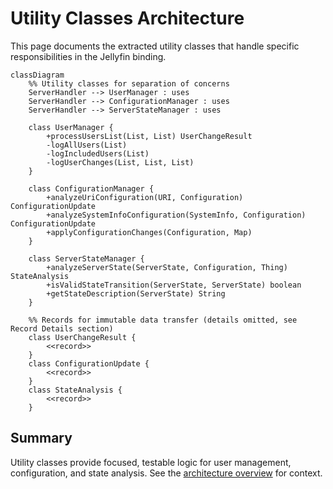 # Utility Classes Architecture

This page documents the extracted utility classes that handle specific
responsibilities in the Jellyfin binding.

```mermaid
classDiagram
    %% Utility classes for separation of concerns
    ServerHandler --> UserManager : uses
    ServerHandler --> ConfigurationManager : uses
    ServerHandler --> ServerStateManager : uses

    class UserManager {
        +processUsersList(List, List) UserChangeResult
        -logAllUsers(List)
        -logIncludedUsers(List)
        -logUserChanges(List, List, List)
    }

    class ConfigurationManager {
        +analyzeUriConfiguration(URI, Configuration) ConfigurationUpdate
        +analyzeSystemInfoConfiguration(SystemInfo, Configuration) ConfigurationUpdate
        +applyConfigurationChanges(Configuration, Map)
    }

    class ServerStateManager {
        +analyzeServerState(ServerState, Configuration, Thing) StateAnalysis
        +isValidStateTransition(ServerState, ServerState) boolean
        +getStateDescription(ServerState) String
    }

    %% Records for immutable data transfer (details omitted, see Record Details section)
    class UserChangeResult {
        <<record>>
    }
    class ConfigurationUpdate {
        <<record>>
    }
    class StateAnalysis {
        <<record>>
    }
```

## Summary

Utility classes provide focused, testable logic for user management,
configuration, and state analysis.
See the [architecture overview](../architecture.md) for context.
